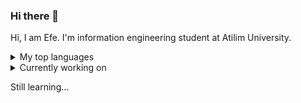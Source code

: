 ### Hi there 👋

Hi, I am Efe. I'm information engineering student at Atilim University.
<details>
<summary>My top languages</summary>

| Rank | Languages |
|-----:|-----------|
|     1| Python    |
|     2| C#        |
|     3| Ruby      |

</details>
<details> 
<summary>Currently working on</summary>

| Topics                |
|-----------------------|
|Kali Linux             |
|Web Security           |
|Pentesting             |
|Malware Analysis       |
|Python                 |
|Creating Algorithms    |
|Game Development       |

</details>

Still learning...
